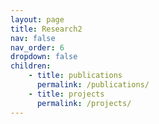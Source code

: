 ```yaml
---
layout: page
title: Research2
nav: false
nav_order: 6
dropdown: false
children: 
    - title: publications
      permalink: /publications/
    - title: projects
      permalink: /projects/
---
```

